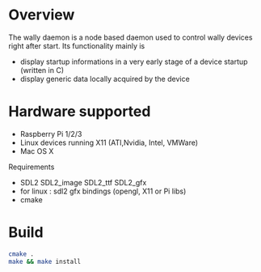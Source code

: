 # Overview

The wally daemon is a node based daemon used to control wally devices right after start. Its functionality mainly is

* display startup informations in a very early stage of a device startup (written in C)
* display generic data locally acquired by the device

# Hardware supported

* Raspberry Pi 1/2/3
* Linux devices running X11 (ATI,Nvidia, Intel, VMWare)
* Mac OS X

Requirements

* SDL2 SDL2_image SDL2_ttf SDL2_gfx
* for linux : sdl2 gfx bindings (opengl, X11 or Pi libs)
* cmake

# Build

```bash
cmake .
make && make install
```
